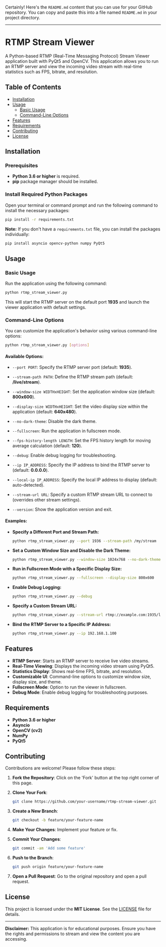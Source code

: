 Certainly! Here's the `README.md` content that you can use for your GitHub repository. You can copy and paste this into a file named `README.md` in your project directory.

---

# RTMP Stream Viewer

A Python-based RTMP (Real-Time Messaging Protocol) Stream Viewer application built with PyQt5 and OpenCV. This application allows you to run an RTMP server and view the incoming video stream with real-time statistics such as FPS, bitrate, and resolution.

## Table of Contents

- [Installation](#installation)
- [Usage](#usage)
  - [Basic Usage](#basic-usage)
  - [Command-Line Options](#command-line-options)
- [Features](#features)
- [Requirements](#requirements)
- [Contributing](#contributing)
- [License](#license)

## Installation

### Prerequisites

- **Python 3.6 or higher** is required.
- **pip** package manager should be installed.

### Install Required Python Packages

Open your terminal or command prompt and run the following command to install the necessary packages:

```bash
pip install -r requirements.txt
```

**Note:** If you don't have a `requirements.txt` file, you can install the packages individually:

```bash
pip install asyncio opencv-python numpy PyQt5
```

## Usage

### Basic Usage

Run the application using the following command:

```bash
python rtmp_stream_viewer.py
```

This will start the RTMP server on the default port **1935** and launch the viewer application with default settings.

### Command-Line Options

You can customize the application's behavior using various command-line options:

```bash
python rtmp_stream_viewer.py [options]
```

#### Available Options:

- `--port PORT`: Specify the RTMP server port (default: **1935**).

- `--stream-path PATH`: Define the RTMP stream path (default: **/live/stream**).

- `--window-size WIDTHxHEIGHT`: Set the application window size (default: **800x600**).

- `--display-size WIDTHxHEIGHT`: Set the video display size within the application (default: **640x480**).

- `--no-dark-theme`: Disable the dark theme.

- `--fullscreen`: Run the application in fullscreen mode.

- `--fps-history-length LENGTH`: Set the FPS history length for moving average calculation (default: **120**).

- `--debug`: Enable debug logging for troubleshooting.

- `--ip IP_ADDRESS`: Specify the IP address to bind the RTMP server to (default: **0.0.0.0**).

- `--local-ip IP_ADDRESS`: Specify the local IP address to display (default: auto-detected).

- `--stream-url URL`: Specify a custom RTMP stream URL to connect to (overrides other stream settings).

- `--version`: Show the application version and exit.

#### Examples:

- **Specify a Different Port and Stream Path:**

  ```bash
  python rtmp_stream_viewer.py --port 1936 --stream-path /my/stream
  ```

- **Set a Custom Window Size and Disable the Dark Theme:**

  ```bash
  python rtmp_stream_viewer.py --window-size 1024x768 --no-dark-theme
  ```

- **Run in Fullscreen Mode with a Specific Display Size:**

  ```bash
  python rtmp_stream_viewer.py --fullscreen --display-size 800x600
  ```

- **Enable Debug Logging:**

  ```bash
  python rtmp_stream_viewer.py --debug
  ```

- **Specify a Custom Stream URL:**

  ```bash
  python rtmp_stream_viewer.py --stream-url rtmp://example.com:1935/live/stream
  ```

- **Bind the RTMP Server to a Specific IP Address:**

  ```bash
  python rtmp_stream_viewer.py --ip 192.168.1.100
  ```

## Features

- **RTMP Server**: Starts an RTMP server to receive live video streams.
- **Real-Time Viewing**: Displays the incoming video stream using PyQt5.
- **Statistics Display**: Shows real-time FPS, bitrate, and resolution.
- **Customizable UI**: Command-line options to customize window size, display size, and theme.
- **Fullscreen Mode**: Option to run the viewer in fullscreen.
- **Debug Mode**: Enable debug logging for troubleshooting purposes.

## Requirements

- **Python 3.6 or higher**
- **Asyncio**
- **OpenCV (cv2)**
- **NumPy**
- **PyQt5**

## Contributing

Contributions are welcome! Please follow these steps:

1. **Fork the Repository**: Click on the 'Fork' button at the top right corner of this page.
2. **Clone Your Fork**:

   ```bash
   git clone https://github.com/your-username/rtmp-stream-viewer.git
   ```

3. **Create a New Branch**:

   ```bash
   git checkout -b feature/your-feature-name
   ```

4. **Make Your Changes**: Implement your feature or fix.
5. **Commit Your Changes**:

   ```bash
   git commit -am 'Add some feature'
   ```

6. **Push to the Branch**:

   ```bash
   git push origin feature/your-feature-name
   ```

7. **Open a Pull Request**: Go to the original repository and open a pull request.

## License

This project is licensed under the **MIT License**. See the [LICENSE](LICENSE) file for details.

---

**Disclaimer:** This application is for educational purposes. Ensure you have the rights and permissions to stream and view the content you are accessing.